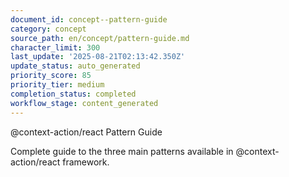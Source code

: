 ```yaml
---
document_id: concept--pattern-guide
category: concept
source_path: en/concept/pattern-guide.md
character_limit: 300
last_update: '2025-08-21T02:13:42.350Z'
update_status: auto_generated
priority_score: 85
priority_tier: medium
completion_status: completed
workflow_stage: content_generated
---
```

@context-action/react Pattern Guide

Complete guide to the three main patterns available in @context-action/react framework.
